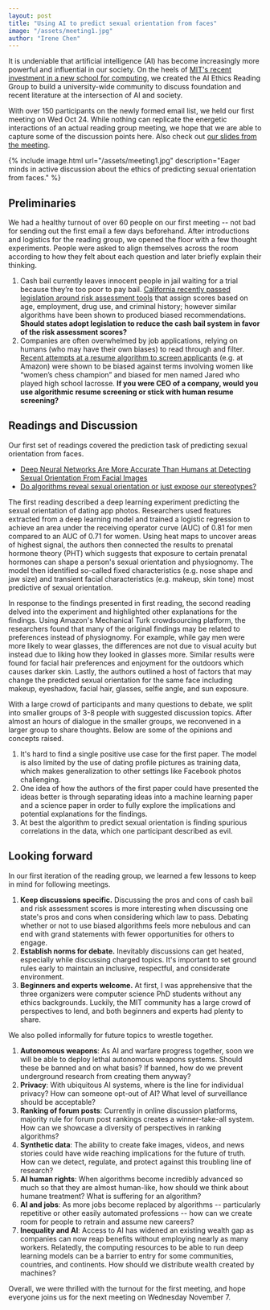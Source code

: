 ```yaml
---
layout: post
title: "Using AI to predict sexual orientation from faces"
image: "/assets/meeting1.jpg"
author: "Irene Chen"
---
```


It is undeniable that artificial intelligence (AI) has become increasingly more powerful and influential in our society. On the heels of [MIT's recent investment in a new school for computing](http://news.mit.edu/2018/mit-reshapes-itself-stephen-schwarzman-college-of-computing-1015), we created the AI Ethics Reading Group to build a university-wide community to discuss foundation and recent literature at the intersection of AI and society.

With over 150 participants on the newly formed email list, we held our first meeting on Wed Oct 24. While nothing can replicate the energetic interactions of an actual reading group meeting, we hope that we are able to capture some of the discussion points here. Also check out [our slides from the meeting](https://docs.google.com/presentation/d/1kQ02D0c2SNCOWj3nErSUnSrjkcjB2aWBE2Oh4f7WPZU/edit?usp=sharing).

{% include image.html url="/assets/meeting1.jpg" description="Eager minds in active discussion about the ethics of predicting sexual orientation from faces." %}

## Preliminaries
We had a healthy turnout of over 60 people on our first meeting -- not bad for sending out the first email a few days beforehand. After introductions and logistics for the reading group, we opened the floor with a few thought experiments. People were asked to align themselves across the room according to how they felt about each question and later briefly explain their thinking.
 1. Cash bail currently leaves innocent people in jail waiting for a trial because they’re too poor to pay bail. [California recently passed legislation around risk assessment tools](https://www.economist.com/united-states/2017/11/23/replacing-bail-with-an-algorithm
) that assign scores based on age, employment, drug use, and criminal history; however similar algorithms have been shown to produced biased recommendations. **Should states adopt legislation to reduce the cash bail system in favor of the risk assessment scores?**
 2. Companies are often overwhelmed by job applications, relying on humans (who may have their own biases) to read through and filter. [Recent attempts at a resume algorithm to screen applicants](https://qz.com/1427621/companies-are-on-the-hook-if-their-hiring-algorithms-are-biased/
) (e.g. at Amazon) were shown to be biased against terms involving women like “women’s chess champion” and biased for men named Jared who played high school lacrosse. **If you were CEO of a company, would you use algorithmic resume screening or stick with human resume screening?**

## Readings and Discussion
Our first set of readings covered the prediction task of predicting sexual orientation from faces. 
 * [Deep Neural Networks Are More Accurate Than Humans at Detecting Sexual Orientation From Facial Images](https://www.gsb.stanford.edu/faculty-research/publications/deep-neural-networks-are-more-accurate-humans-detecting-sexual)
 * [Do algorithms reveal sexual orientation or just expose our stereotypes?](https://medium.com/@blaisea/do-algorithms-reveal-sexual-orientation-or-just-expose-our-stereotypes-d998fafdf477)

The first reading described a deep learning experiment predicting the sexual orientation of dating app photos. Researchers used features extracted from a deep learning model and trained a logistic regression to achieve an area under the receiving operator curve (AUC) of 0.81 for men compared to an AUC of 0.71 for women. Using heat maps to uncover areas of highest signal, the authors then connected the results to prenatal hormone theory (PHT) which suggests that exposure to certain prenatal hormones can shape a person's sexual orientation and physiognomy. The model then identified so-called fixed characteristics (e.g. nose shape and jaw size) and transient facial characteristics (e.g. makeup, skin tone) most predictive of sexual orientation.

In response to the findings presented in first reading, the second reading delved into the experiment and highlighted other explanations for the findings. Using Amazon's Mechanical Turk crowdsourcing platform, the researchers found that many of the original findings may be related to preferences instead of physiognomy. For example, while gay men were more likely to wear glasses, the differences are not due to visual acuity but instead due to liking how they looked in glasses more. Similar results were found for facial hair preferences and enjoyment for the outdoors which causes darker skin. Lastly, the authors outlined a host of factors that may change the predicted sexual orientation for the same face including makeup, eyeshadow, facial hair, glasses, selfie angle, and sun exposure. 

With a large crowd of participants and many questions to debate, we split into smaller groups of 3-8 people with suggested discussion topics. After almost an hours of dialogue in the smaller groups, we reconvened in a larger group to share thoughts. Below are some of the opinions and concepts raised.
 1. It's hard to find a single positive use case for the first paper. The model is also limited by the use of dating profile pictures as training data, which makes generalization to other settings like Facebook photos challenging.
 2. One idea of how the authors of the first paper could have presented the ideas better is through separating ideas into a machine learning paper and a science paper in order to fully explore the implications and potential explanations for the findings.
 3. At best the algorithm to predict sexual orientation is finding spurious correlations in the data, which one participant described as evil. 

## Looking forward


In our first iteration of the reading group, we learned a few lessons to keep in mind for following meetings.
 1. **Keep discussions specific.** Discussing the pros and cons of cash bail and risk assessment scores is more interesting when discussing one state's pros and cons when considering which law to pass. Debating whether or not to use biased algorithms feels more nebulous and can end with grand statements with fewer opportunities for others to engage.
 2. **Establish norms for debate.** Inevitably discussions can get heated, especially while discussing charged topics. It's important to set ground rules early to maintain an inclusive, respectful, and considerate environment. 
 3. **Beginners and experts welcome.** At first, I was apprehensive that the three organizers were computer science PhD students without any ethics backgrounds. Luckily, the MIT community has a large crowd of perspectives to lend, and both beginners and experts had plenty to share.

We also polled informally for future topics to wrestle together.
 1. **Autonomous weapons**: As AI and warfare progress together, soon we will be able to deploy lethal autonomous weapons systems. Should these be banned and on what basis? If banned, how do we prevent underground research from creating them anyway?
 2. **Privacy**: With ubiquitous AI systems, where is the line for individual privacy? How can someone opt-out of AI? What level of surveillance should be acceptable? 
 3. **Ranking of forum posts**: Currently in online discussion platforms, majority rule for forum post rankings creates a winner-take-all system. How can we showcase a diversity of perspectives in ranking algorithms?
 4. **Synthetic data**: The ability to create fake images, videos, and news stories could have wide reaching implications for the future of truth. How can we detect, regulate, and protect against this troubling line of research?
 5. **AI human rights**: When algorithms become incredibly advanced so much so that they are almost human-like, how should we think about humane treatment? What is suffering for an algorithm?
 6. **AI and jobs**: As more jobs become replaced by algorithms -- particularly repetitive or other easily automated professions -- how can we create room for people to retrain and assume new careers? 
 7. **Inequality and AI**: Access to AI has widened an existing wealth gap as companies can now reap benefits without employing nearly as many workers. Relatedly, the computing resources to be able to run deep learning models can be a barrier to entry for some communities, countries, and continents. How should we distribute wealth created by machines?

Overall, we were thrilled with the turnout for the first meeting, and hope everyone joins us for the next meeting on Wednesday November 7.
